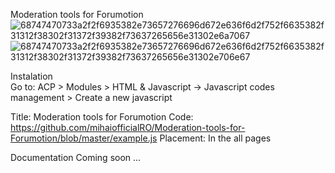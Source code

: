Moderation tools for Forumotion
![68747470733a2f2f6935382e73657276696d672e636f6d2f752f6635382f31312f38302f31372f39382f73637265656e31302e6a7067](https://github.com/mihaiofficialRO/Moderation-tools-for-Forumotion/assets/29628232/15d27806-6c9d-427d-8bd5-b6ef23a8e734)
![68747470733a2f2f6935382e73657276696d672e636f6d2f752f6635382f31312f38302f31372f39382f73637265656e31302e706e67](https://github.com/mihaiofficialRO/Moderation-tools-for-Forumotion/assets/29628232/7f2fff17-65eb-4072-81be-cb817485fd64)

Instalation<br>
Go to:
ACP > Modules > HTML & Javascript -> Javascript codes management > Create a new javascript


Title: Moderation tools for Forumotion
Code: https://github.com/mihaiofficialRO/Moderation-tools-for-Forumotion/blob/master/example.js
Placement: In the all pages

Documentation
Coming soon ...
